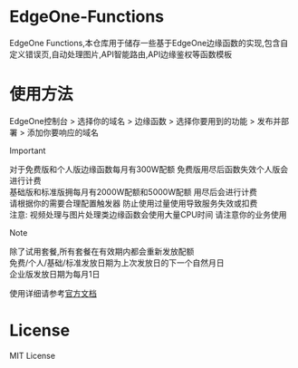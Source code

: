 # EdgeOne-Functions
EdgeOne Functions,本仓库用于储存一些基于EdgeOne边缘函数的实现,包含自定义错误页,自动处理图片,API智能路由,API边缘鉴权等函数模板

# 使用方法 
EdgeOne控制台 > 选择你的域名 > 边缘函数 > 选择你要用到的功能 > 发布并部署 > 添加你要响应的域名

> [!IMPORTANT]  
> 对于免费版和个人版边缘函数每月有300W配额 免费版用尽后函数失效个人版会进行计费  
> 基础版和标准版拥每月有2000W配额和5000W配额 用尽后会进行计费  
> 请根据你的需要合理配置触发器 防止使用过量使用导致服务失效或扣费    
> 注意: 视频处理与图片处理类边缘函数会使用大量CPU时间 请注意你的业务使用  

> [!NOTE]  
> 除了试用套餐,所有套餐在有效期内都会重新发放配额  
> 免费/个人/基础/标准发放日期为上次发放日的下一个自然月日  
> 企业版发放日期为每月1日  

使用详细请参考[官方文档](https://edgeone.ai/zh/document/53372)  

# License
MIT License  
